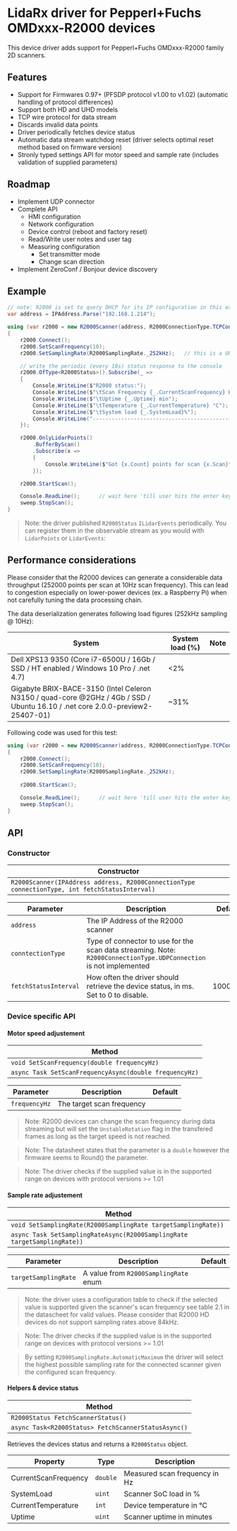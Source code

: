 ﻿LidaRx driver for Pepperl+Fuchs OMDxxx-R2000 devices
====================================================

This device driver adds support for Pepperl+Fuchs OMDxxx-R2000 family 2D scanners.

Features
--------

- Support for Firmwares 0.97+ (PFSDP protocol v1.00 to v1.02) (automatic handling of protocol differences)
- Support both HD and UHD models
- TCP wire protocol for data stream
- Discards invalid data points
- Driver periodically fetches device status
- Automatic data stream watchdog reset (driver selects optimal reset method based on firmware version)
- Stronly typed settings API for motor speed and sample rate (includes validation of supplied parameters)

Roadmap
-------

- Implement UDP connector
- Complete API
	- HMI configuration
	- Network configuration
	- Device control (reboot and factory reset)
	- Read/Write user notes and user tag
	- Measuring configuration
		- Set transmitter mode
		- Change scan direction
- Implement ZeroConf / Bonjour device discovery

Example
-------

```csharp
// note: R2000 is set to query DHCP for its IP configuration in this example
var address = IPAddress.Parse("192.168.1.214");

using (var r2000 = new R2000Scanner(address, R2000ConnectionType.TCPConnection))
{
    r2000.Connect();
    r2000.SetScanFrequency(10);
    r2000.SetSamplingRate(R2000SamplingRate._252kHz);	// this is a UHD device

	// write the periodic (every 10s) status response to the console
	r2000.OfType<R2000Status>().Subscribe(_ =>
	{
		Console.WriteLine($"R2000 status:");
		Console.WriteLine($"\tScan Frequency {_.CurrentScanFrequency} Hz");
		Console.WriteLine($"\tUptime {_.Uptime} min");
		Console.WriteLine($"\tTemperature {_.CurrentTemperature} °C");
		Console.WriteLine($"\tSystem load {_.SystemLoad}%");
		Console.WriteLine("--------------------------------------------");
	});

	r2000.OnlyLidarPoints()
		.BufferByScan()
		.Subscribe(x =>
		{		
			Console.WriteLine($"Got {x.Count} points for scan {x.Scan}");
		});

	r2000.StartScan();

	Console.ReadLine();      // wait here 'till user hits the enter key
	sweep.StopScan();
}
```

> Note: the driver published `R2000Status` `ILidarEvents` periodically. You can register them in the observable stream 
> as you would with `LidarPoints` or `LidarEvents`:

Performance considerations
--------------------------

Please consider that the R2000 devices can generate a considerable data throughput (252000 points per scan at 10Hz scan frequency).
This can lead to congestion especially on lower-power devices (ex. a Raspberry Pi) when not carefully tuning the data processing chain.

The data deserialization generates following load figures (252kHz sampling @ 10Hz):

| System | System load (%) | Note |
| --- | --- | --- |
| Dell XPS13 9350 (Core i7-6500U / 16Gb / SSD / HT enabled / Windows 10 Pro / .net 4.7) | <2% |
| Gigabyte BRIX-BACE-3150 (Intel Celeron N3150 / quad-core @2GHz / 4Gb / SSD / Ubuntu 16.10 / .net core 2.0.0-preview2-25407-01) | ~31% | 

Following code was used for this test:

```csharp
using (var r2000 = new R2000Scanner(address, R2000ConnectionType.TCPConnection))
{
    r2000.Connect();
    r2000.SetScanFrequency(10);
    r2000.SetSamplingRate(R2000SamplingRate._252kHz);
	
	r2000.StartScan();

	Console.ReadLine();      // wait here 'till user hits the enter key
	sweep.StopScan();
}
```

API
---

### Constructor

| Constructor |
| --- |
| `R2000Scanner(IPAddress address, R2000ConnectionType connectionType, int fetchStatusInterval)` |

| Parameter | Description | Default
|---|---|---|
| `address` | The IP Address of the R2000 scanner |
| `conntectionType` | Type of connector to use for the scan data streaming. Note: `R2000ConnectionType.UDPConnection` is not implemented |
| `fetchStatusInterval` | How often the driver should retrieve the device status, in ms. Set to 0 to disable. | 10000ms

### Device specific API

#### Motor speed adjustement

| Method |
| --- |
| `void SetScanFrequency(double frequencyHz)` |
| `async Task SetScanFrequencyAsync(double frequencyHz)` |

| Parameter | Description | Default
| --- | --- | --- |
| `frequencyHz` | The target scan frequency |

> Note: R2000 devices can change the scan frequency during data streaming but will set the `UnstableRotation` flag in the transfered 
> frames as long as the target speed is not reached.

> Note: The datasheet states that the parameter is a `double` however the firmware seems to Round() the parameter.

> Note: The driver checks if the supplied value is in the supported range on devices with protocol versions >= 1.01

#### Sample rate adjustement

| Method |
| --- |
| `void SetSamplingRate(R2000SamplingRate targetSamplingRate))` |
| `async Task SetSamplingRateAsync(R2000SamplingRate targetSamplingRate))` |

| Parameter | Description | Default
| --- | --- | --- |
| `targetSamplingRate` | A value from `R2000SamplingRate` enum |

> Note: the driver uses a configuration table to check if the selected value is supported given the scanner's scan frequency 
> see table 2.1 in the datascheet for valid values. Please consider that R2000 HD devices do not support sampling rates above 84kHz.

> Note: The driver checks if the supplied value is in the supported range on devices with protocol versions >= 1.01

> By setting `R2000SamplingRate.AutomaticMaximum` the driver will select the highest possible sampling rate for the connected scanner
> given the configured scan frequency.

#### Helpers & device status

| Method |
| --- |
| `R2000Status FetchScannerStatus()` |
| `async Task<R2000Status> FetchScannerStatusAsync()` |

Retrieves the devices status and returns a `R2000Status` object.

| Property | Type | Description
| --- | --- | --- |
| CurrentScanFrequency | `double` | Measured scan frequency in Hz
| SystemLoad  | `uint` | Scanner SoC load in % 
| CurrentTemperature | `int` | Device temperature in °C
| Uptime | `uint` | Scanner uptime in minutes